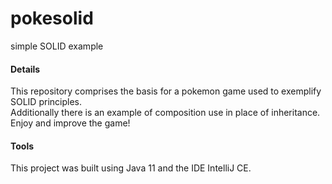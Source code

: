 # pokesolid
simple SOLID example

#### Details
This repository comprises the basis for a pokemon game used to exemplify SOLID principles. <br>
Additionally there is an example of composition use in place of inheritance. <br>
Enjoy and improve the game!

#### Tools
This project was built using Java 11 and the IDE IntelliJ CE.
